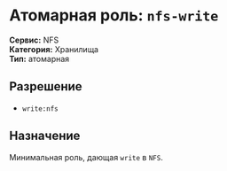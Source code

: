 # Атомарная роль: `nfs-write`

**Сервис:** NFS  
**Категория:** Хранилища  
**Тип:** атомарная

## Разрешение
- `write:nfs`

## Назначение
Минимальная роль, дающая `write` в `NFS`.
